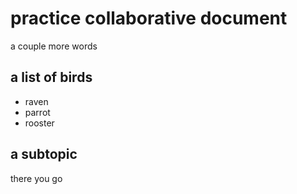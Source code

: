 # practice collaborative document

a couple more words

## a list of birds

- raven
- parrot
- rooster

## a subtopic

there you go

